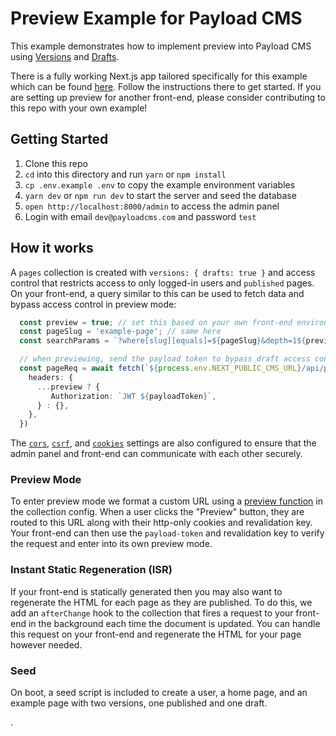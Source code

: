 # Preview Example for Payload CMS

This example demonstrates how to implement preview into Payload CMS using [Versions](https://payloadcms.com/docs/versions/overview) and [Drafts](https://payloadcms.com/docs/versions/drafts).

There is a fully working Next.js app tailored specifically for this example which can be found [here](../nextjs). Follow the instructions there to get started. If you are setting up preview for another front-end, please consider contributing to this repo with your own example!

## Getting Started

1. Clone this repo
2. `cd` into this directory and run `yarn` or `npm install`
3. `cp .env.example .env` to copy the example environment variables
4. `yarn dev` or `npm run dev` to start the server and seed the database
5. `open http://localhost:8000/admin` to access the admin panel
6. Login with email `dev@payloadcms.com` and password `test`

## How it works

A `pages` collection is created with `versions: { drafts: true }` and access control that restricts access to only logged-in users and `published` pages. On your front-end, a query similar to this can be used to fetch data and bypass access control in preview mode:

```ts
  const preview = true; // set this based on your own front-end environment (see `Preview Mode` below)
  const pageSlug = 'example-page'; // same here
  const searchParams = `?where[slug][equals]=${pageSlug}&depth=1${preview ? `&draft=true` : ''}`

  // when previewing, send the payload token to bypass draft access control
  const pageReq = await fetch(`${process.env.NEXT_PUBLIC_CMS_URL}/api/pages${searchParams}`, {
    headers: {
      ...preview ? {
         Authorization: `JWT ${payloadToken}`,
      } : {},
    },
  })
```

The [`cors`](https://payloadcms.com/docs/production/preventing-abuse#cross-origin-resource-sharing-cors), [`csrf`](https://payloadcms.com/docs/production/preventing-abuse#cross-site-request-forgery-csrf), and [`cookies`](https://payloadcms.com/docs/authentication/config#options) settings are also configured to ensure that the admin panel and front-end can communicate with each other securely.

### Preview Mode

To enter preview mode we format a custom URL using a [preview function](https://payloadcms.com/docs/configuration/collections#preview) in the collection config. When a user clicks the "Preview" button, they are routed to this URL along with their http-only cookies and revalidation key. Your front-end can then use the `payload-token` and revalidation key to verify the request and enter into its own preview mode.

### Instant Static Regeneration (ISR)

If your front-end is statically generated then you may also want to regenerate the HTML for each page as they are published. To do this, we add an `afterChange` hook to the collection that fires a request to your front-end in the background each time the document is updated. You can handle this request on your front-end and regenerate the HTML for your page however needed.

### Seed

On boot, a seed script is included to create a user, a home page, and an example page with two versions, one published and one draft.

.